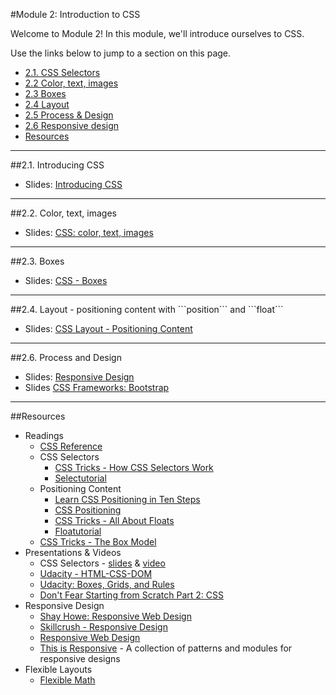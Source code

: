 #Module 2: Introduction to CSS

Welcome to Module 2!  In this module, we'll introduce ourselves to CSS.

Use the links below to jump to a section on this page.

- [2.1. CSS Selectors](#21-css-selectors)
- [2.2 Color, text, images](#22-color-text-images)
- [2.3 Boxes](#23-boxes)
- [2.4 Layout](#24-layout)
- [2.5 Process & Design](#25-processdesign)
- [2.6 Responsive design](#26-responsive)
- [Resources](#resources)

<hr height="10px">
##<a id="21-css-selectors">2.1. Introducing CSS </a>

- Slides: [Introducing CSS](https://docs.google.com/presentation/d/1Gs9I608u4gGIy3oJIAJmLUXduax05i8d0vvIsdbaDlM/edit?usp=sharing)

<hr height="10px">
##<a id="22-color-text-images">2.2. Color, text, images</a>

- Slides: [CSS: color, text, images](https://docs.google.com/presentation/d/1N53LrCD6j2dn_lOqVoqCPebX5Zm-ugo73NrzNMo6btI/edit?usp=sharing)

<hr height="10px">
##<a id="23-boxes">2.3. Boxes</a>

- Slides: [CSS - Boxes](https://docs.google.com/presentation/d/1lCQFdT9hYy8ZJKyWF3jN7_IF0-SO2zXdfHwWwzzYYWk/edit?usp=sharing)

<hr height="10px">
##<a id="24-layout">2.4. Layout - positioning content with ```position``` and ```float```</a>

- Slides: [CSS Layout - Positioning Content](https://docs.google.com/presentation/d/1ItHXO7LH2q5l_jZWxQY7v4kgrE57QYKVQxkLuj6qxoA/edit?usp=sharing)

<hr height="10px">

##<a id="25-responsive">2.6. Process and Design</a>

- Slides: [Responsive Design](https://docs.google.com/presentation/d/1gQiJHxh-Mrsba3nelcNRhyXXI8U0nExQ_ny94qTJJWw/edit?usp=sharing)
- Slides [CSS Frameworks: Bootstrap](https://docs.google.com/presentation/d/1WQ6tC5wQccCHZ7M4JIp-8_GnFhslN6ormCh1yFcNh_M/edit?usp=sharing)


<hr height="10px">

##<a id="resources">Resources</a>

- Readings
	- [CSS Reference](https://developer.mozilla.org/en-US/docs/Web/CSS/Reference)
	- CSS Selectors
		- [CSS Tricks - How CSS Selectors Work](https://css-tricks.com/how-css-selectors-work/)
		- [Selectutorial](http://css.maxdesign.com.au/selectutorial/rule.htm)
	- Positioning Content
		- [Learn CSS Positioning in Ten Steps](http://www.barelyfitz.com/screencast/html-training/css/positioning/)
		- [CSS Positioning](http://www.brainjar.com/css/positioning/default.asp)
		- [CSS Tricks - All About Floats](https://css-tricks.com/all-about-floats/)
		- [Floatutorial](http://css.maxdesign.com.au/floatutorial/)
	- [CSS Tricks - The Box Model](https://css-tricks.com/the-css-box-model/)
- Presentations & Videos
	- CSS Selectors - [slides](http://www.teaching-materials.org/htmlcss-1day/css-selectors/slides.html#slide1) & [video](https://www.youtube.com/watch?v=wQXvat7IHmk)
	- [Udacity - HTML-CSS-DOM](https://www.youtube.com/watch?t=152&v=tSv2KIF7uE4)
	- [Udacity: Boxes, Grids, and Rules](https://www.youtube.com/watch?v=fvtm9lK-JM0)
	- [Don't Fear Starting from Scratch Part 2: CSS](http://www.dontfeartheinternet.com/css/don%E2%80%99t-fear-starting-from-scratch-2)
- Responsive Design
	- [Shay Howe: Responsive Web Design](http://learn.shayhowe.com/advanced-html-css/responsive-web-design/)
	- [Skillcrush - Responsive Design](http://skillcrush.com/2012/05/08/responsive-design/)
	- [Responsive Web Design](http://alistapart.com/article/responsive-web-design)
	- [This is Responsive](http://bradfrost.github.io/this-is-responsive/index.html) - A collection of patterns and modules for responsive designs
- Flexible Layouts
	- [Flexible Math](http://responsv.com/flexible-math/)

